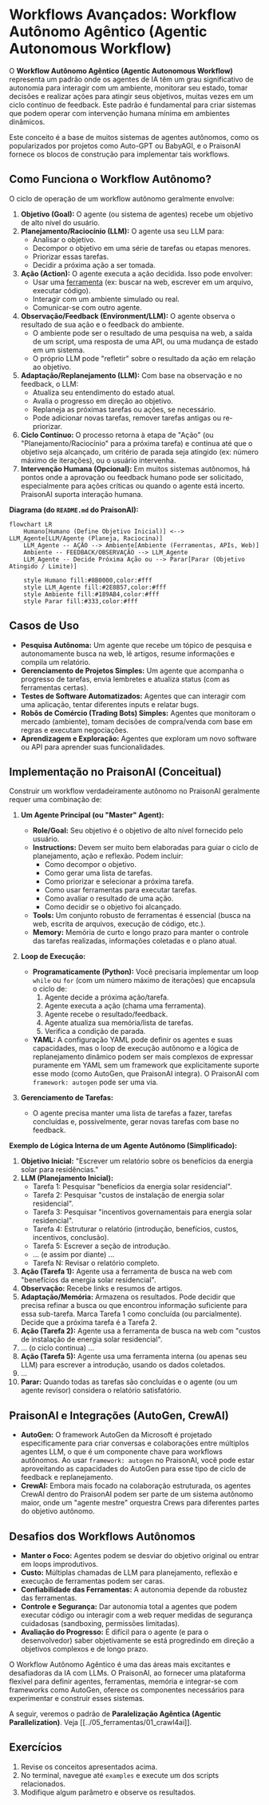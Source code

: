 # Workflows Avançados: Workflow Autônomo Agêntico (Agentic Autonomous Workflow)

O **Workflow Autônomo Agêntico (Agentic Autonomous Workflow)** representa um padrão onde os agentes de IA têm um grau significativo de autonomia para interagir com um ambiente, monitorar seu estado, tomar decisões e realizar ações para atingir seus objetivos, muitas vezes em um ciclo contínuo de feedback. Este padrão é fundamental para criar sistemas que podem operar com intervenção humana mínima em ambientes dinâmicos.

Este conceito é a base de muitos sistemas de agentes autônomos, como os popularizados por projetos como Auto-GPT ou BabyAGI, e o PraisonAI fornece os blocos de construção para implementar tais workflows.

## Como Funciona o Workflow Autônomo?

O ciclo de operação de um workflow autônomo geralmente envolve:

1.  **Objetivo (Goal):** O agente (ou sistema de agentes) recebe um objetivo de alto nível do usuário.
2.  **Planejamento/Raciocínio (LLM):** O agente usa seu LLM para:
    *   Analisar o objetivo.
    *   Decompor o objetivo em uma série de tarefas ou etapas menores.
    *   Priorizar essas tarefas.
    *   Decidir a próxima ação a ser tomada.
3.  **Ação (Action):** O agente executa a ação decidida. Isso pode envolver:
    *   Usar uma [ferramenta](./../02_conceitos_fundamentais/04_ferramentas.md) (ex: buscar na web, escrever em um arquivo, executar código).
    *   Interagir com um ambiente simulado ou real.
    *   Comunicar-se com outro agente.
4.  **Observação/Feedback (Environment/LLM):** O agente observa o resultado de sua ação e o feedback do ambiente.
    *   O ambiente pode ser o resultado de uma pesquisa na web, a saída de um script, uma resposta de uma API, ou uma mudança de estado em um sistema.
    *   O próprio LLM pode "refletir" sobre o resultado da ação em relação ao objetivo.
5.  **Adaptação/Replanejamento (LLM):** Com base na observação e no feedback, o LLM:
    *   Atualiza seu entendimento do estado atual.
    *   Avalia o progresso em direção ao objetivo.
    *   Replaneja as próximas tarefas ou ações, se necessário.
    *   Pode adicionar novas tarefas, remover tarefas antigas ou re-priorizar.
6.  **Ciclo Contínuo:** O processo retorna à etapa de "Ação" (ou "Planejamento/Raciocínio" para a próxima tarefa) e continua até que o objetivo seja alcançado, um critério de parada seja atingido (ex: número máximo de iterações), ou o usuário intervenha.
7.  **Intervenção Humana (Opcional):** Em muitos sistemas autônomos, há pontos onde a aprovação ou feedback humano pode ser solicitado, especialmente para ações críticas ou quando o agente está incerto. PraisonAI suporta interação humana.

**Diagrama (do `README.md` do PraisonAI):**
```mermaid
flowchart LR
    Humano[Humano (Define Objetivo Inicial)] <--> LLM_Agente[LLM/Agente (Planeja, Raciocina)]
    LLM_Agente -- AÇÃO --> Ambiente[Ambiente (Ferramentas, APIs, Web)]
    Ambiente -- FEEDBACK/OBSERVAÇÃO --> LLM_Agente
    LLM_Agente -- Decide Próxima Ação ou --> Parar[Parar (Objetivo Atingido / Limite)]

    style Humano fill:#8B0000,color:#fff
    style LLM_Agente fill:#2E8B57,color:#fff
    style Ambiente fill:#189AB4,color:#fff
    style Parar fill:#333,color:#fff
```

## Casos de Uso

*   **Pesquisa Autônoma:** Um agente que recebe um tópico de pesquisa e autonomamente busca na web, lê artigos, resume informações e compila um relatório.
*   **Gerenciamento de Projetos Simples:** Um agente que acompanha o progresso de tarefas, envia lembretes e atualiza status (com as ferramentas certas).
*   **Testes de Software Automatizados:** Agentes que can interagir com uma aplicação, tentar diferentes inputs e relatar bugs.
*   **Robôs de Comércio (Trading Bots) Simples:** Agentes que monitoram o mercado (ambiente), tomam decisões de compra/venda com base em regras e executam negociações.
*   **Aprendizagem e Exploração:** Agentes que exploram um novo software ou API para aprender suas funcionalidades.

## Implementação no PraisonAI (Conceitual)

Construir um workflow verdadeiramente autônomo no PraisonAI geralmente requer uma combinação de:

1.  **Um Agente Principal (ou "Master" Agent):**
    *   **Role/Goal:** Seu objetivo é o objetivo de alto nível fornecido pelo usuário.
    *   **Instructions:** Devem ser muito bem elaboradas para guiar o ciclo de planejamento, ação e reflexão. Podem incluir:
        *   Como decompor o objetivo.
        *   Como gerar uma lista de tarefas.
        *   Como priorizar e selecionar a próxima tarefa.
        *   Como usar ferramentas para executar tarefas.
        *   Como avaliar o resultado de uma ação.
        *   Como decidir se o objetivo foi alcançado.
    *   **Tools:** Um conjunto robusto de ferramentas é essencial (busca na web, escrita de arquivos, execução de código, etc.).
    *   **Memory:** Memória de curto e longo prazo para manter o controle das tarefas realizadas, informações coletadas e o plano atual.

2.  **Loop de Execução:**
    *   **Programaticamente (Python):** Você precisaria implementar um loop `while` ou `for` (com um número máximo de iterações) que encapsula o ciclo de:
        1.  Agente decide a próxima ação/tarefa.
        2.  Agente executa a ação (chama uma ferramenta).
        3.  Agente recebe o resultado/feedback.
        4.  Agente atualiza sua memória/lista de tarefas.
        5.  Verifica a condição de parada.
    *   **YAML:** A configuração YAML pode definir os agentes e suas capacidades, mas o loop de execução autônomo e a lógica de replanejamento dinâmico podem ser mais complexos de expressar puramente em YAML sem um framework que explicitamente suporte esse modo (como AutoGen, que PraisonAI integra). O PraisonAI com `framework: autogen` pode ser uma via.

3.  **Gerenciamento de Tarefas:**
    *   O agente precisa manter uma lista de tarefas a fazer, tarefas concluídas e, possivelmente, gerar novas tarefas com base no feedback.

**Exemplo de Lógica Interna de um Agente Autônomo (Simplificado):**

1.  **Objetivo Inicial:** "Escrever um relatório sobre os benefícios da energia solar para residências."
2.  **LLM (Planejamento Inicial):**
    *   Tarefa 1: Pesquisar "benefícios da energia solar residencial".
    *   Tarefa 2: Pesquisar "custos de instalação de energia solar residencial".
    *   Tarefa 3: Pesquisar "incentivos governamentais para energia solar residencial".
    *   Tarefa 4: Estruturar o relatório (introdução, benefícios, custos, incentivos, conclusão).
    *   Tarefa 5: Escrever a seção de introdução.
    *   ... (e assim por diante) ...
    *   Tarefa N: Revisar o relatório completo.
3.  **Ação (Tarefa 1):** Agente usa a ferramenta de busca na web com "benefícios da energia solar residencial".
4.  **Observação:** Recebe links e resumos de artigos.
5.  **Adaptação/Memória:** Armazena os resultados. Pode decidir que precisa refinar a busca ou que encontrou informação suficiente para essa sub-tarefa. Marca Tarefa 1 como concluída (ou parcialmente). Decide que a próxima tarefa é a Tarefa 2.
6.  **Ação (Tarefa 2):** Agente usa a ferramenta de busca na web com "custos de instalação de energia solar residencial".
7.  ... (o ciclo continua) ...
8.  **Ação (Tarefa 5):** Agente usa uma ferramenta interna (ou apenas seu LLM) para escrever a introdução, usando os dados coletados.
9.  ...
10. **Parar:** Quando todas as tarefas são concluídas e o agente (ou um agente revisor) considera o relatório satisfatório.

## PraisonAI e Integrações (AutoGen, CrewAI)

*   **AutoGen:** O framework AutoGen da Microsoft é projetado especificamente para criar conversas e colaborações entre múltiplos agentes LLM, o que é um componente chave para workflows autônomos. Ao usar `framework: autogen` no PraisonAI, você pode estar aproveitando as capacidades do AutoGen para esse tipo de ciclo de feedback e replanejamento.
*   **CrewAI:** Embora mais focado na colaboração estruturada, os agentes CrewAI dentro do PraisonAI podem ser parte de um sistema autônomo maior, onde um "agente mestre" orquestra Crews para diferentes partes do objetivo autônomo.

## Desafios dos Workflows Autônomos

*   **Manter o Foco:** Agentes podem se desviar do objetivo original ou entrar em loops improdutivos.
*   **Custo:** Múltiplas chamadas de LLM para planejamento, reflexão e execução de ferramentas podem ser caras.
*   **Confiabilidade das Ferramentas:** A autonomia depende da robustez das ferramentas.
*   **Controle e Segurança:** Dar autonomia total a agentes que podem executar código ou interagir com a web requer medidas de segurança cuidadosas (sandboxing, permissões limitadas).
*   **Avaliação do Progresso:** É difícil para o agente (e para o desenvolvedor) saber objetivamente se está progredindo em direção a objetivos complexos e de longo prazo.

O Workflow Autônomo Agêntico é uma das áreas mais excitantes e desafiadoras da IA com LLMs. O PraisonAI, ao fornecer uma plataforma flexível para definir agentes, ferramentas, memória e integrar-se com frameworks como AutoGen, oferece os componentes necessários para experimentar e construir esses sistemas.

A seguir, veremos o padrão de **Paralelização Agêntica (Agentic Parallelization)**.
Veja [[../05_ferramentas/01_crawl4ai]].

## Exercícios

1. Revise os conceitos apresentados acima.
2. No terminal, navegue até `examples` e execute um dos scripts relacionados.
3. Modifique algum parâmetro e observe os resultados.
